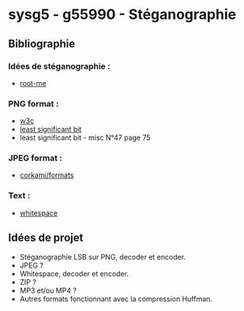 # sysg5 - g55990 - Stéganographie

## Bibliographie
### Idées de stéganographie :
- [root-me](https://www.root-me.org/fr/Challenges/Steganographie/)
### PNG format :
- [w3c](https://www.w3.org/TR/2003/REC-PNG-20031110/)
- [least significant bit](https://repository.root-me.org/St%C3%A9ganographie/EN%20-%20LSB%20Steganography.pdf)
- least significant bit - misc N°47 page 75
### JPEG format :
- [corkami/formats](https://github.com/corkami/formats/blob/master/image/jpeg.md)
### Text :
- [whitespace](https://manpages.ubuntu.com/manpages/bionic/man1/stegsnow.1.html)

## Idées de projet
- Stéganographie LSB sur PNG, decoder et encoder.
- JPEG ?
- Whitespace, decoder et encoder.
- ZIP ?
- MP3 et/ou MP4 ?
- Autres formats fonctionnant avec la compression Huffman.